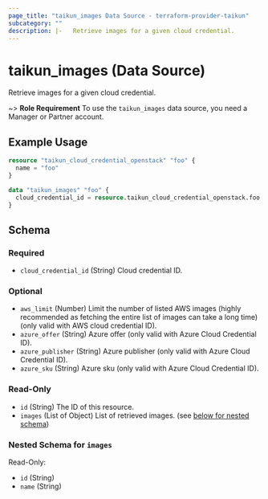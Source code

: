 ```yaml
---
page_title: "taikun_images Data Source - terraform-provider-taikun"
subcategory: ""
description: |-   Retrieve images for a given cloud credential.
---
```


# taikun_images (Data Source)

Retrieve images for a given cloud credential.

~> **Role Requirement** To use the `taikun_images` data source, you need a Manager or Partner account.

## Example Usage

```terraform
resource "taikun_cloud_credential_openstack" "foo" {
  name = "foo"
}

data "taikun_images" "foo" {
  cloud_credential_id = resource.taikun_cloud_credential_openstack.foo.id
}
```

<!-- schema generated by tfplugindocs -->
## Schema

### Required

- `cloud_credential_id` (String) Cloud credential ID.

### Optional

- `aws_limit` (Number) Limit the number of listed AWS images (highly recommended as fetching the entire list of images can take a long time) (only valid with AWS cloud credential ID).
- `azure_offer` (String) Azure offer (only valid with Azure Cloud Credential ID).
- `azure_publisher` (String) Azure publisher (only valid with Azure Cloud Credential ID).
- `azure_sku` (String) Azure sku (only valid with Azure Cloud Credential ID).

### Read-Only

- `id` (String) The ID of this resource.
- `images` (List of Object) List of retrieved images. (see [below for nested schema](#nestedatt--images))

<a id="nestedatt--images"></a>
### Nested Schema for `images`

Read-Only:

- `id` (String)
- `name` (String)


